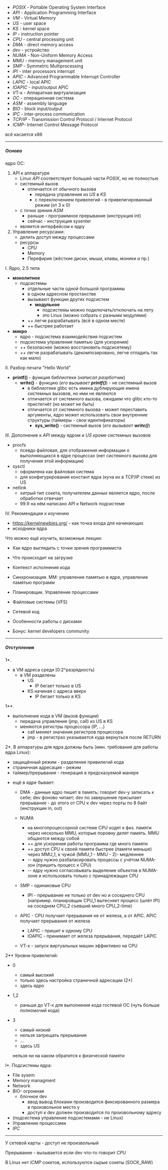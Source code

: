 
- _POSIX_ - Portable Operating System Interface
- _API_ - Application Programming Interface
- _VM_ - Virtual Memory
- _US_ - user space
- _KS_ - kernel space
- _IP_ - instruction pointer
- _CPU_ - central processing unit
- _DMA_ - direct memory access
- _dev_ - устройство
- _NUMA_ - Non-Uniform Memory Access
- _MMU_ - memory management unit
- _SMP_ - Symmetric Multiprocessing
- _IPI_ - inter processors interrupt
- _APIC_ - Advanced Programmable Interrupt Controller
- _LAPIC_ - local APIC
- _IOAPIC_ - input/output APIC
- *V*T-x - Аппаратная виртуализация
- _ОС_ - операционная система
- _ASM_ - assembly language
- _BIO_ - block input/output
- _IPC_ - inter-process communication
- _TCP/IP_ - Transmission Control Protocol / Internet Protocol
- _ICMP_- Internet Control Message Protocol
 
всё касается x86

---
##### Основа

ядро ОС:

1. API к аппаратуре  
   - Linux _API_ соответствует большей части _POSIX_, но не полностью
   - системный вызов
     - отличается от обычного вызова
       - передача управления из _US_ в _KS_
       - с переключением привелегий - в привелигированный режим (от 3 к 0)
   - с точки зрения _ASM_
       - раньше - программное прерывание (инструкция int)
       - сейчас - инструкция sysenter
    - является интерфейсом к ядру    
2. Управление ресурсами:
   - делить доступ между процессами
   - ресурсы
     - _CPU_
     - Memory
     - Перефирия (жёсткие диски, мыши, клавы, моники и пр.)

I. Ядро, 2.5 типа
   - **монолитное**
     - подсистемы
       - отдельные части одной большой программы
       - в одном адресном простанстве
       - вызывают функции других подсистем
         * **модульное**
           - подсистемы можно подключать/отключать на лету
           - это Linux (можно собрать с разными модулями)
       - ++ легче разрабатывать (всё в одном месте)
       - ++ быстрее работает
   - **микро**
     - ядро - подсистема взаимодействия подсистем
     - подсистема управления памятью (для ускорения)
     -   ++ безопаснее (можно восстановить подсисетему)
     -   ++ легче разрабатывать (декомпозировано, легче отладить так как мало)

II. Разбор печати "Hello World"
 - **printf()** - функция библиотеки (*написал разрботчик*)
   - **write()** - функцию (*его вызывает **printf()***) - не системный вызов
     - в библиотеке glibc есть имена дублирующие имена системных вызовов, но ими не являются
     - отличается от системного вызова, ожидаем что glibc кто-то пристегнёт (но может не быть)
     - отличается от системного вызова - может переставить аргументы, ядро может использовать свои внутренние структуры (таймеры - свои идентификаторы)
       - **sys_write()** - системный вызов (*его вызывает **write()***)

III. Дополнение к _API_ между ядром и _US_ кроме системных вызовов
 - procfs
   - псевдо файловая, для отображения информации о выполняющихся в ядре процессах (нет системного вызова для получения этой информации)
 - sysctl
   - оформлена как файловая система
   - для конфигурирования констант ядра (куча их в TCP/IP стеке) из US
 - netlink
   - хитрый тип сокета, получателем данных является ядро, после обработки отвечает
   - 99.9 на нём написано API к Network подсистеме

IV. Рекомендации к изучению
- https://kernelnewbies.org/ - как точка входа для начинающих
- исходники ядра

Что можно ещё изучить, возможные лекции:
- Как ядро выглядить с точки зрения программиста
- Что происходит на загрузке
- Контекст исполнения кода
- Синхронизация. MM: управление памятью в ядре, управление памятью программ
- Планировщик. Управление процессами
    
- Файловые системы (VFS)
- Сетевой код
- Особенности работы с дисками
- Бонус: kernel developers community

---
##### Отступления

1*.
- в VM адреса среди [0:2^разрядность)
  - в VM разделены
    - US
      - IP бегает только в US
    - KS начиная с адреса вверх
      - IP бегает только в KS

1**.
- выполнение кода в VM (вызов функции)
  - передача управления (jmp, call) из US в KS
  - меняются регистры процессора (IP, ...)
    - call меняет значения регистров процессора
    - jmp - в регистрах указывается куда вернуться после RETURN

2*.
В аппаратуры для ядра должны быть (мин. требования для работы ядра Linux):
- защищённый режим - разделение привилегий кода
- страничная адресация - режим
- таймер/прерывания - генерация в предсказуемой манере
* ещё в ядре бывает:
  - DMA
        - данные ядро пишет в память; говорит dev-у записать к себе; dev фоново читает; dev по завершение присылает прерывание
        - до этого от CPU к dev через порты по 8 байт (инструкции in, out)

  - NUMA
    - на многопроцессорной системе CPU ходят к физ. памяти через несколько MMU, которые поровну делят память. MMU общаются между собой
    - ++ для ускорения работы программа где много памяти
    - ++ доступ CPU к своей памяти быстрее (памяти меньше) через MMU_1, к чужой (MMU_1 - MMU - 2)- медленнее
    - -- ядру нужно разбаласировать процессы с учётом NUMA-зон (пришить процесс к CPU)
    - -- ядру нужно согласовывать выделение объектов в NUMA-зоне и использовать только с принадлежащих CPU

  - SMP - одинаковые CPU
    - IPI - прерывание не только от dev но и соседнего CPU (например. планировщик CPU_1 вытесняет процесс (шлёт IPI) на соседнем CPU_2 съевший много CPU_2-time)

  - APIC - CPU получает прерывания не от железа, а от APIC. APIC получает прерывания от железа
    - LAPIC - пришит к одному CPU
    - IOAPIC - принимает от железа прерывания, передаёт LAPIC

  - VT-x - запуск виртуальных машин эффиктивно на CPU

2**
Уровни привелегий:

 - 0 
   - самый высокий
   - только здесь настройка страничной адресации (2*)
   - здесь ядро
 - 1,2
   - раньше до VT-x для выполнения кода гостевой ОС (чуть больше полномочий кода)
 - 3 
   - самый низкий
   - нельзя запрещать прерывания
   - ...
   - здесь US

    нельзя ни на каком обратится к физической памяти

I*. Подсистемы ядра:
- File sysem
- Memory managment
- Network
- BIO- огромная
  - блочное dev
    - ввод вывод блоками производится фиксированного размера в произвольное место у
    - доступ к dev должен производится по произвольному адресу
- (подсистема управление подсистемами - не Linux)
- Управление процессами
- _IPC_

---

У сетевой карты - доступ не произвольный

Прерывание - вызывается если dev что-то говорит _CPU_

В Linux нет _ICMP_ сокетов, используются сырые сокеты (SOCK_RAW)
